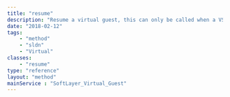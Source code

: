 ```yaml
---
title: "resume"
description: "Resume a virtual guest, this can only be called when a VSI is in Suspended state. "
date: "2018-02-12"
tags:
    - "method"
    - "sldn"
    - "Virtual"
classes:
    - "resume"
type: "reference"
layout: "method"
mainService : "SoftLayer_Virtual_Guest"
---
```

